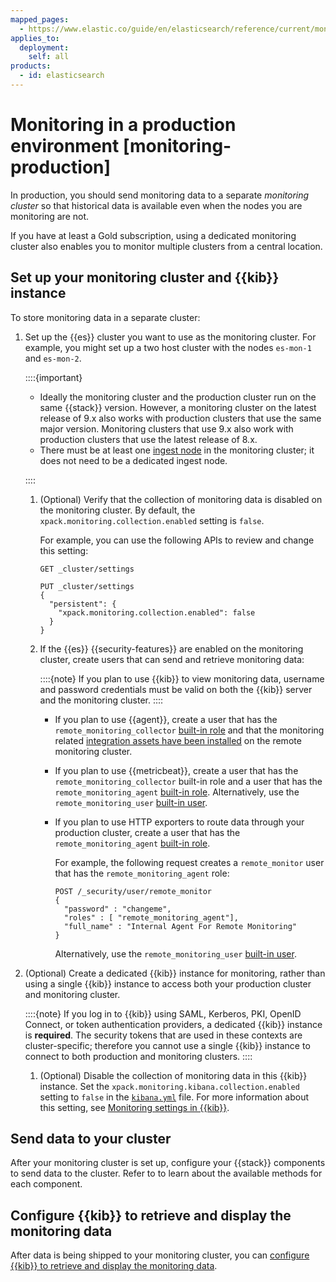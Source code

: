 ```yaml
---
mapped_pages:
  - https://www.elastic.co/guide/en/elasticsearch/reference/current/monitoring-production.html
applies_to:
  deployment:
    self: all
products:
  - id: elasticsearch
---
```


# Monitoring in a production environment [monitoring-production]

In production, you should send monitoring data to a separate *monitoring cluster* so that historical data is available even when the nodes you are monitoring are not.

If you have at least a Gold subscription, using a dedicated monitoring cluster also enables you to monitor multiple clusters from a central location.

## Set up your monitoring cluster and {{kib}} instance

To store monitoring data in a separate cluster:

1. Set up the {{es}} cluster you want to use as the monitoring cluster. For example, you might set up a two host cluster with the nodes `es-mon-1` and `es-mon-2`.

    ::::{important}
    * Ideally the monitoring cluster and the production cluster run on the same {{stack}} version. However, a monitoring cluster on the latest release of 9.x also works with production clusters that use the same major version. Monitoring clusters that use 9.x also work with production clusters that use the latest release of 8.x.
    * There must be at least one [ingest node](../../../manage-data/ingest/transform-enrich/ingest-pipelines.md) in the monitoring cluster; it does not need to be a dedicated ingest node.

    ::::


    1. (Optional) Verify that the collection of monitoring data is disabled on the monitoring cluster. By default, the `xpack.monitoring.collection.enabled` setting is `false`.

        For example, you can use the following APIs to review and change this setting:

        ```console
        GET _cluster/settings

        PUT _cluster/settings
        {
          "persistent": {
            "xpack.monitoring.collection.enabled": false
          }
        }
        ```

    2. If the {{es}} {{security-features}} are enabled on the monitoring cluster, create users that can send and retrieve monitoring data:

        ::::{note}
        If you plan to use {{kib}} to view monitoring data, username and password credentials must be valid on both the {{kib}} server and the monitoring cluster.
        ::::


        * If you plan to use {{agent}}, create a user that has the `remote_monitoring_collector` [built-in role](elasticsearch://reference/elasticsearch/roles.md#built-in-roles-remote-monitoring-collector) and that the monitoring related [integration assets have been installed](/reference/fleet/install-uninstall-integration-assets.md#install-integration-assets) on the remote monitoring cluster.
        * If you plan to use {{metricbeat}}, create a user that has the `remote_monitoring_collector` built-in role and a user that has the `remote_monitoring_agent` [built-in role](elasticsearch://reference/elasticsearch/roles.md#built-in-roles-remote-monitoring-agent). Alternatively, use the `remote_monitoring_user` [built-in user](../../../deploy-manage/users-roles/cluster-or-deployment-auth/built-in-users.md).
        * If you plan to use HTTP exporters to route data through your production cluster, create a user that has the `remote_monitoring_agent` [built-in role](elasticsearch://reference/elasticsearch/roles.md#built-in-roles-remote-monitoring-agent).

            For example, the following request creates a `remote_monitor` user that has the `remote_monitoring_agent` role:

            ```console
            POST /_security/user/remote_monitor
            {
              "password" : "changeme",
              "roles" : [ "remote_monitoring_agent"],
              "full_name" : "Internal Agent For Remote Monitoring"
            }
            ```

            Alternatively, use the `remote_monitoring_user` [built-in user](../../../deploy-manage/users-roles/cluster-or-deployment-auth/built-in-users.md).

2. (Optional) Create a dedicated {{kib}} instance for monitoring, rather than using a single {{kib}} instance to access both your production cluster and monitoring cluster.

    ::::{note}
    If you log in to {{kib}} using SAML, Kerberos, PKI, OpenID Connect, or token authentication providers, a dedicated {{kib}} instance is **required**. The security tokens that are used in these contexts are cluster-specific; therefore you cannot use a single {{kib}} instance to connect to both production and monitoring clusters.
    ::::


    1. (Optional) Disable the collection of monitoring data in this {{kib}} instance. Set the `xpack.monitoring.kibana.collection.enabled` setting to `false` in the [`kibana.yml`](/deploy-manage/stack-settings.md) file. For more information about this setting, see [Monitoring settings in {{kib}}](kibana://reference/configuration-reference/monitoring-settings.md).

## Send data to your cluster

After your monitoring cluster is set up, configure your {{stack}} components to send data to the cluster. Refer to [](/deploy-manage/monitor/stack-monitoring.md) to learn about the available methods for each component.

## Configure {{kib}} to retrieve and display the monitoring data

After data is being shipped to your monitoring cluster, you can [configure {{kib}} to retrieve and display the monitoring data](../../../deploy-manage/monitor/stack-monitoring/kibana-monitoring-data.md).